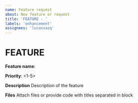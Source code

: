 ```yaml
---
name: Feature request
about: New feature or request
title: 'FEATURE - '
labels: 'enhancement'
assignees: 'lucasvazq'
---
```


# FEATURE

**Feature name**:

**Priority**: <1-5>

**Description**
Description of the feature

**Files**
Attach files or provide code with titles separated in block
